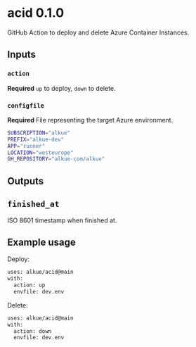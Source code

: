 # acid 0.1.0

GitHub Action to deploy and delete Azure Container Instances.

## Inputs

### `action`

**Required** `up` to deploy, `down` to delete.

### `configfile`

**Required** File representing the target Azure environment.

```sh
SUBSCRIPTION="alkue"
PREFIX="alkue-dev"
APP="runner"
LOCATION="westeurope"
GH_REPOSITORY="alkue-com/alkue"
```

## Outputs

## `finished_at`

ISO 8601 timestamp when finished at.

## Example usage

Deploy:

```sh
uses: alkue/acid@main
with:
  action: up
  envfile: dev.env
```

Delete:

```sh
uses: alkue/acid@main
with:
  action: down
  envfile: dev.env
```
